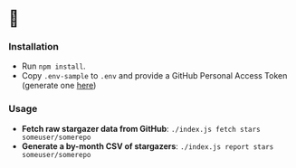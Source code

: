 # 🤩

### Installation

- Run `npm install`.
- Copy `.env-sample` to `.env` and provide a GitHub Personal Access Token (generate one [here](https://github.com/settings/tokens))

### Usage

- **Fetch raw stargazer data from GitHub**: `./index.js fetch stars someuser/somerepo`
- **Generate a by-month CSV of stargazers**: `./index.js report stars someuser/somerepo`
